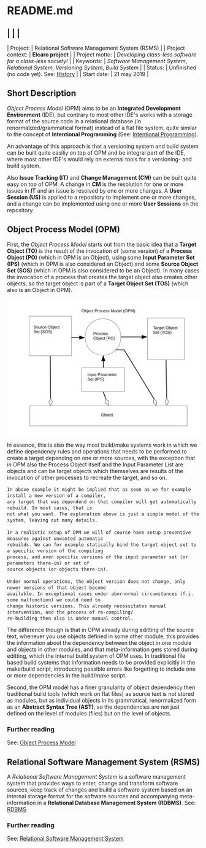 # README.md

| | |
-----
| Project: | Relational Software Management System (RSMS) |
| Project context: | **Elcaro project** | 
| Project motto: | *Developing class-less software for a class-less society!* |
| Keywords: | *Software Management System*, *Relational System*, *Versioning System*, *Build System* |
| Status: | Unfinished (no code yet). See: [History](HISTORY.md) | 
| Start date: | 21 may 2019 |

## Short Description

*Object Process Model* (OPM) aims to be an **Integrated Development Environment** (IDE), but contrary to most other IDE's works with a storage format of the source code in a relational database (in renormalized/grammatical format) instead of a flat file system, quite similar to the concept of **Intentional Programming** (See: [Intentional Programming](https://en.wikipedia.org/wiki/Intentional_programming "Intentional Programming")).

An advantage of this approach is that a versioning system and build system can be built quite easiliy on top of OPM and be integral part of the IDE, where most other IDE's would rely on external tools for a versioning- and build system.

Also **Issue Tracking (IT)** and **Change Management (CM)** can be built quite easy on top of OPM. A change in **CM** is the resolution for one or more issues in **IT** and an issue is resolved by one or more changes. A **User Session (US)** is applied to a repository to implement one or more changes, and a change can be implemented using one or more **User Sessions** on the repository.

## Object Process Model (OPM)

First, the *Object Process Model* starts out from the basic idea that a **Target Object (TO)** is the result of the invocation of (some version) of a **Process Object (PO)** (which in OPM is an Object), using some **Input Parameter Set (IPS)** (which in OPM is also considered an Object) and some **Source Object Set (SOS)** (which in OPM is also considered to be an Object). In many cases the invocation of a process that creates the target object also creates other objects, so the target object is part of a **Target Object Set (TOS)** (which also is an Object in OPM).

![Object Process Model](img/opm.svg)

In essence, this is also the way most build/make systems work in which we define dependency rules and operations that needs to be performed to create a target depending on one or more sources, with the exception that in OPM also the Process Object itself and the Input Parameter List are objects and can be target objects which themselves are results of the invocation of other processes to recreate the target, and so on.

```
In above example it might be implied that as soon as we for example install a new version of a compiler, 
any target that was dependend on that compiler will get automatically rebuild. In most cases, that is
not what you want. The explenation above is just a simple model of the system, leaving out many details.

In a realistic setup of OPM we will of course have setup preventive measures against unwanted automatic 
rebuilds. We can for example statically bind the target object set to a specific version of the compiling 
process, and even specific versions of the input parameter set (or parameters there-in) or set of 
source objects (or objects there-in).

Under normal operations, the object version does not change, only newer versions of that object become 
available. In exceptional cases under abornormal circumstances (f.i. some malfunction) we could need to 
change historic versions. This already necessitates manual intervention, and the process of re-compiling/
re-building then also is under manual control.
```

The difference though is that in OPM already during editting of the source text, whenever you use objects defined in some other module, this provides the information about the dependency between the object in one module and objects in other modules, and that meta-information gets stored during editting, which the internal build system of OPM uses. In traditional file based build systems that information needs to be provided explicitly in the make/build script, introducing possible errors like forgetting to include one or more dependencies in the build/make script.

Second, the OPM model has a finer granularity of object dependency then traditional build tools (which work on flat files) as source text is not stored as modules, but as individual objects in its grammatical, renormalized form as an **Abstract Syntax Tree (AST)**, so the dependencies are not just defined on the level of modules (files) but on the level of objects.

### Further reading

See: [Object Process Model](doc/OPM.md "OPM")

## Relational Software Management System (RSMS)

A *Relational Software Management System* is a software management system that provides ways to enter, change and transform software sources, keep track of changes and build a software system based on an internal storage format for the software sources and accompanying meta-information in a **Relational Database Management System (RDBMS)**. See: [RDBMS]

[RDBMS]: https://en.wikipedia.org/wiki/Relational_database "Relationa Database"

###  Further reading

See: [Relational Software Management System](doc/RSMS.md "RSMS")


